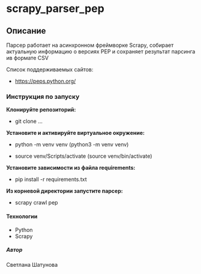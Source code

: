 # scrapy_parser_pep

## Описание

Парсер работает на асинхронном фреймворке Scrapy, собирает актуальную информацию о версиях PEP и сохраняет результат парсинга ив формате CSV

Список поддерживаемых сайтов:

- https://peps.python.org/

### Инструкция по запуску

**Клонируйте репозиторий:**

- git clone ...

**Установите и активируйте виртуальное окружение:**

- python -m venv venv (python3 -m venv venv)

- source venv/Scripts/activate (source venv/bin/activate)

**Установите зависимости из файла requirements:**

- pip install -r requirements.txt

**Из корневой директории запустите парсер:**

- scrapy crawl pep

#### Технологии

- Python
- Scrapy

##### Автор

Светлана Шатунова
